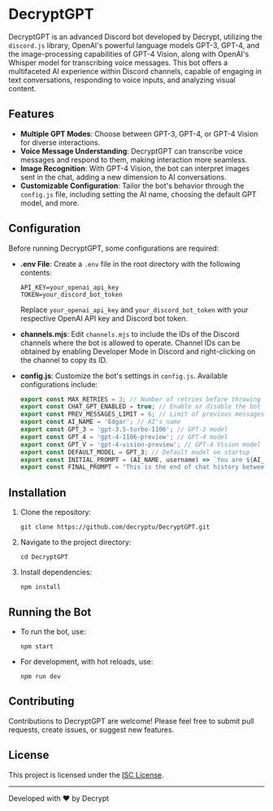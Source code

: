 # DecryptGPT

DecryptGPT is an advanced Discord bot developed by Decrypt, utilizing the `discord.js` library, OpenAI's powerful language models GPT-3, GPT-4, and the image-processing capabilities of GPT-4 Vision, along with OpenAI's Whisper model for transcribing voice messages. This bot offers a multifaceted AI experience within Discord channels, capable of engaging in text conversations, responding to voice inputs, and analyzing visual content.

## Features

- **Multiple GPT Modes**: Choose between GPT-3, GPT-4, or GPT-4 Vision for diverse interactions.
- **Voice Message Understanding**: DecryptGPT can transcribe voice messages and respond to them, making interaction more seamless.
- **Image Recognition**: With GPT-4 Vision, the bot can interpret images sent in the chat, adding a new dimension to AI conversations.
- **Customizable Configuration**: Tailor the bot's behavior through the `config.js` file, including setting the AI name, choosing the default GPT model, and more.

## Configuration

Before running DecryptGPT, some configurations are required:

- **.env File**: Create a `.env` file in the root directory with the following contents:
  ```
  API_KEY=your_openai_api_key
  TOKEN=your_discord_bot_token
  ```
  Replace `your_openai_api_key` and `your_discord_bot_token` with your respective OpenAI API key and Discord bot token.

- **channels.mjs**: Edit `channels.mjs` to include the IDs of the Discord channels where the bot is allowed to operate. Channel IDs can be obtained by enabling Developer Mode in Discord and right-clicking on the channel to copy its ID.

- **config.js**: Customize the bot's settings in `config.js`. Available configurations include:
  ```javascript
  export const MAX_RETRIES = 3; // Number of retries before throwing an error
  export const CHAT_GPT_ENABLED = true; // Enable or disable the bot
  export const PREV_MESSAGES_LIMIT = 6; // Limit of previous messages to fetch
  export const AI_NAME = 'Edgar'; // AI's name
  export const GPT_3 = 'gpt-3.5-turbo-1106'; // GPT-3 model
  export const GPT_4 = 'gpt-4-1106-preview'; // GPT-4 model
  export const GPT_V = 'gpt-4-vision-preview'; // GPT-4 Vision model
  export const DEFAULT_MODEL = GPT_3; // Default model on startup
  export const INITIAL_PROMPT = (AI_NAME, username) => `You are ${AI_NAME}, you will assist ${username}, a student. This is our chat history:`; // Initial conversation prompt
  export const FINAL_PROMPT = "This is the end of chat history between us, here is my request:"; // Final conversation prompt
  ```

## Installation

1. Clone the repository:
   ```
   git clone https://github.com/decryptu/DecryptGPT.git
   ```
2. Navigate to the project directory:
   ```
   cd DecryptGPT
   ```
3. Install dependencies:
   ```
   npm install
   ```

## Running the Bot

- To run the bot, use:
  ```
  npm start
  ```

- For development, with hot reloads, use:
  ```
  npm run dev
  ```

## Contributing

Contributions to DecryptGPT are welcome! Please feel free to submit pull requests, create issues, or suggest new features.

## License

This project is licensed under the [ISC License](LICENSE).

---

Developed with ❤️ by Decrypt